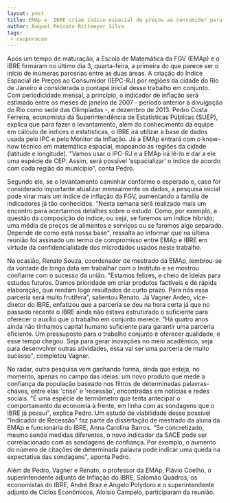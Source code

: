 ```yaml
---
layout: post
title: EMAp e  IBRE criam índice espacial de preços ao consumidor para o Rio 
author: Raquel Peixoto Rittmeyer Silva
tags:
 - cooperacao
---
```

 
Após um tempo de maturação, a Escola de Matemática da FGV (EMAp) e o
IBRE firmaram no último dia 3, quarta-feira, a primeira do que parece
ser o início de inúmeras parcerias entre as duas áreas. A criação do
Índice Espacial de Preços ao Consumidor (IEPC-RJ) por regiões da
cidade do Rio de Janeiro é considerada o pontapé inicial desse
trabalho em conjunto. Com periodicidade mensal, a princípio, o
indicador de inflação será estimado entre os meses de janeiro de
2007 - período anterior à divulgação do Rio como sede das Olimpíadas
-, e dezembro de 2013. Pedro Costa Ferreira, economista da
Superintendência de Estatísticas Públicas (SUEP), explica que para
fazer o levantamento, além do conhecimento da equipe em cálculo de
índices e estatísticas, o IBRE irá utilizar a base de dados usada pelo
IPC e pelo Monitor da Inflação. Já a EMAp entrará com o know-how
técnico em matemática espacial, mapeando as regiões da cidade
(latitude e longitude). "Vamos usar o IPC-RJ e a EMAp irá lê-lo e dar
a ele uma espécie de CEP. Assim, será possível 'espacializar' o índice
de acordo com cada região do município", conta Pedro.

Segundo ele, se o levantamento caminhar conforme o esperado e, caso
for considerado importante atualizar mensalmente os dados, a pesquisa
inicial pode virar mais um índice de inflação da FGV, aumentando a
família de indicadores já tão conhecidos. "Nesta semana será realizado
mais um encontro para acertarmos detalhes sobre o estudo. Como, por
exemplo, a questão da composição do índice, ou seja, se faremos um
índice híbrido; uma média de preços de alimentos e serviços ou se
faremos algo separado. Depende de como está nossa base", ressalta ao
informar que na última reunião foi assinado um termo de compromisso
entre EMAp e IBRE em virtude da confidencialidade dos microdados
usados neste trabalho.

Na ocasião, Renato Souza, coordenador de mestrado da EMAp, lembrou-se
da vontade de longa data em trabalhar com o Instituto e se mostrou
confiante com o sucesso da união. "Estamos felizes, e cheio de ideias
para estudos futuros. Damos prioridade em criar produtos factíveis e
de rápida elaboração, que rendam logo resultados de curto prazo. Para
nós essa parceria será muito frutífera", salientou Renato. Já Vagner
Ardeo, vice-diretor do IBRE, enfatizou que a parceria se deu na hora
certa já que no passado recente o IBRE ainda não estava estruturado o
suficiente para oferecer o auxílio que o trabalho em conjunto
merece. "Há quatro anos ainda não tínhamos capital humano suficiente
para garantir uma parceria eficiente. Um pressuposto para o trabalho
conjunto é oferecer qualidade, e esse tempo chegou. Seja para gerar
inovações no meio acadêmico, seja para desenvolver outras atividades,
essa vai ser uma parceria de muito sucesso", completou Vagner.

No radar, outra pesquisa vem ganhando forma, ainda que esteja, no
momento, apenas no campo das ideias: um novo produto que mede a
confiança da população baseado nos filtros de determinadas
palavras-chaves, entre elas 'crise' e 'recessão', encontradas em
notícias e redes sociais. "É uma espécie de termômetro que tenta
antecipar o comportamento da economia à frente, em linha com as
sondagens que o IBRE já possui", explica Pedro. Um estudo de
viabilidade desse possível "Indicador de Recessão" faz parte da
dissertação de mestrado da aluna da EMAp e funcionária do IBRE, Anna
Carolina Barros. "Se concretizado, mesmo sendo medidas diferentes, o
novo indicador da SACE pode ser correlacionado com as sondagens de
confiança. Por exemplo, o aumento do número de citações de determinada
palavra pode indicar uma queda na expectativa das sondagens", aponta
Pedro.

Além de Pedro, Vagner e Renato, o professor da EMAp, Flávio Coelho, o
superintendente adjunto de Inflação do IBRE, Salomão Quadros, os
economistas do IBRE, André Braz e Angelo Polydoro e o superintendente
adjunto de Ciclos Econômicos, Aloisio Campelo, participaram da
reunião.

